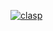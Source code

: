 [![clasp](https://img.shields.io/badge/built%20with-clasp-4285f4.svg)](https://github.com/google/clasp)
